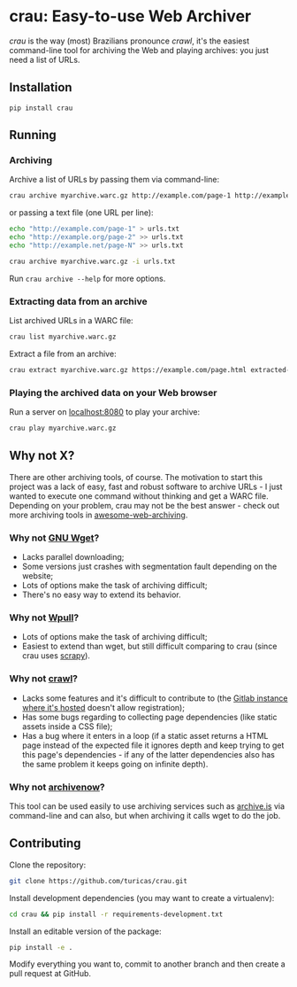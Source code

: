 # crau: Easy-to-use Web Archiver

*crau* is the way (most) Brazilians pronounce *crawl*, it's the easiest
command-line tool for archiving the Web and playing archives: you just need a
list of URLs.

## Installation

`pip install crau`


## Running

### Archiving

Archive a list of URLs by passing them via command-line:

```bash
crau archive myarchive.warc.gz http://example.com/page-1 http://example.org/page-2 ... http://example.net/page-N
```

or passing a text file (one URL per line):

```bash
echo "http://example.com/page-1" > urls.txt
echo "http://example.org/page-2" >> urls.txt
echo "http://example.net/page-N" >> urls.txt

crau archive myarchive.warc.gz -i urls.txt
```

Run `crau archive --help` for more options.

### Extracting data from an archive

List archived URLs in a WARC file:

```bash
crau list myarchive.warc.gz
```

Extract a file from an archive:

```bash
crau extract myarchive.warc.gz https://example.com/page.html extracted-page.html
```

### Playing the archived data on your Web browser

Run a server on [localhost:8080](http://localhost:8080) to play your archive:

```bash
crau play myarchive.warc.gz
```

## Why not X?

There are other archiving tools, of course. The motivation to start this
project was a lack of easy, fast and robust software to archive URLs - I just
wanted to execute one command without thinking and get a WARC file. Depending
on your problem, crau may not be the best answer - check out more archiving
tools in
[awesome-web-archiving](https://github.com/iipc/awesome-web-archiving#acquisition).

### Why not [GNU Wget](https://www.gnu.org/software/wget/)?

- Lacks parallel downloading;
- Some versions just crashes with segmentation fault depending on the website;
- Lots of options make the task of archiving difficult;
- There's no easy way to extend its behavior.

### Why not [Wpull](https://wpull.readthedocs.io/en/master/)?

- Lots of options make the task of archiving difficult;
- Easiest to extend than wget, but still difficult comparing to crau (since
  crau uses [scrapy](https://scrapy.org/)).

### Why not [crawl]()?

- Lacks some features and it's difficult to contribute to (the [Gitlab instance
  where it's hosted](https://git.autistici.org/ale/crawl) doesn't allow
  registration);
- Has some bugs regarding to collecting page dependencies (like static assets
  inside a CSS file);
- Has a bug where it enters in a loop (if a static asset returns a HTML page
  instead of the expected file it ignores depth and keep trying to get this
  page's dependencies - if any of the latter dependencies also has the same
  problem it keeps going on infinite depth).

### Why not [archivenow](https://github.com/oduwsdl/archivenow)?

This tool can be used easily to use archiving services such as
[archive.is](https://archive.is) via command-line and can also, but when
archiving it calls wget to do the job.


## Contributing

Clone the repository:

```bash
git clone https://github.com/turicas/crau.git
```

Install development dependencies (you may want to create a virtualenv):

```bash
cd crau && pip install -r requirements-development.txt
```

Install an editable version of the package:

```bash
pip install -e .
```

Modify everything you want to, commit to another branch and then create a pull
request at GitHub.
